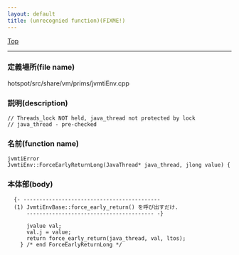 ```yaml
---
layout: default
title: (unrecognied function)(FIXME!)
---
```

[Top](../index.html)

--- 
### 定義場所(file name)
hotspot/src/share/vm/prims/jvmtiEnv.cpp
### 説明(description)

```
// Threads_lock NOT held, java_thread not protected by lock
// java_thread - pre-checked
```

### 名前(function name)
```
jvmtiError
JvmtiEnv::ForceEarlyReturnLong(JavaThread* java_thread, jlong value) {
```

### 本体部(body)
```
  {- -------------------------------------------
  (1) JvmtiEnvBase::force_early_return() を呼び出すだけ.
      ---------------------------------------- -}

	  jvalue val;
	  val.j = value;
	  return force_early_return(java_thread, val, ltos);
	} /* end ForceEarlyReturnLong */
	
```


